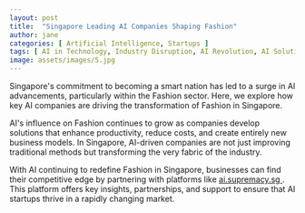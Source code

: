 ```yaml
---
layout: post
title:  "Singapore Leading AI Companies Shaping Fashion"
author: jane
categories: [ Artificial Intelligence, Startups ]
tags: [ AI in Technology, Industry Disruption, AI Revolution, AI Solutions for Businesses ]
image: assets/images/5.jpg
---
```


Singapore's commitment to becoming a smart nation has led to a surge in AI advancements, particularly within the Fashion sector. Here, we explore how key AI companies are driving the transformation of Fashion in Singapore.

AI's influence on Fashion continues to grow as companies develop solutions that enhance productivity, reduce costs, and create entirely new business models. In Singapore, AI-driven companies are not just improving traditional methods but transforming the very fabric of the industry.

With AI continuing to redefine Fashion in Singapore, businesses can find their competitive edge by partnering with platforms like <a href="https://ai.supremacy.sg" target="_blank"> ai.supremacy.sg </a>. This platform offers key insights, partnerships, and support to ensure that AI startups thrive in a rapidly changing market.
